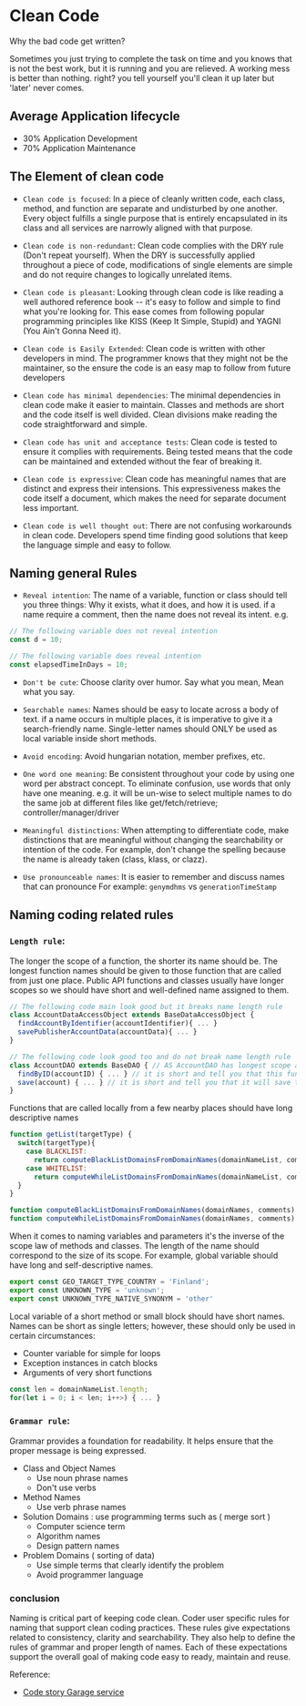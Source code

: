 # Clean Code
Why the bad code get written?

Sometimes you just trying to complete the task on time and you knows that is not the best work, but it is running and you are relieved. A working mess is better than nothing. right? you tell yourself you'll clean it up later but 'later' never comes.

## Average Application lifecycle
- 30% Application Development
- 70% Application Maintenance

## The Element of clean code
- `Clean code is focused`: In a piece of cleanly written code, each class, method, and function are separate and undisturbed by one another. Every object fulfills a single purpose that is entirely encapsulated in its class and all services are narrowly aligned with that purpose.

- `Clean code is non-redundant`: Clean code complies with the DRY rule (Don't repeat yourself). When the DRY is successfully applied throughout a piece of code, modifications of single elements are simple and do not require changes to logically unrelated items.

- `Clean code is pleasant`: Looking through clean code is like reading a well authored reference book -- it's easy to follow and simple to find what you're looking for. This ease comes from following popular programming principles like KISS (Keep It Simple, Stupid) and YAGNI (You Ain't Gonna Need it).

- `Clean code is Easily Extended`: Clean code is written with other developers in mind. The programmer knows that they might not be the maintainer, so the ensure the code is an easy map to follow from future developers

- `Clean code has minimal dependencies`: The minimal dependencies in clean code make it easier to maintain. Classes and methods are short and the code itself is well divided. Clean divisions make reading the code straightforward and simple.

- `Clean code has unit and acceptance tests`: Clean code is tested to ensure it complies with requirements. Being tested means that the code can be maintained and extended without the fear of breaking it.

- `Clean code is expressive`: Clean code has meaningful names that are distinct and express their intensions. This expressiveness makes the code itself a document, which makes the need for separate document less important.

- `Clean code is well thought out`: There are not confusing workarounds in clean code. Developers spend time finding good solutions that keep the language simple and easy to follow.

## Naming general Rules 
- `Reveal intention`: The name of a variable, function or class should tell you three things: Why it exists, what it does, and how it is used. if a name require a comment, then the name does not reveal its intent. e.g.
```javaScript
// The following variable does not reveal intention
const d = 10;

// The following variable does reveal intention
const elapsedTimeInDays = 10;
```

- `Don't be cute`: Choose clarity over humor. Say what you mean, Mean what you say.

- `Searchable names`: Names should be easy to locate across a body of text. if a name occurs in multiple places, it is imperative to give it a search-friendly name. Single-letter names should ONLY be used as local variable inside short methods.

- `Avoid encoding`: Avoid hungarian notation, member prefixes, etc.

- `One word one meaning`: Be consistent throughout your code by using one word per abstract concept. To eliminate confusion, use words that only have one meaning. e.g. it will be un-wise to select multiple names to do the same job at different files like get/fetch/retrieve; controller/manager/driver

- `Meaningful distinctions`: When attempting to differentiate code, make distinctions that are meaningful without changing the searchability or intention of the code. For example, don't change the spelling because the name is already taken (class, klass, or clazz).

- `Use pronounceable names`: It is easier to remember and discuss names that can pronounce For example: `genymdhms` vs `generationTimeStamp`

## Naming coding related rules
### `Length rule`: 
The longer the scope of a function, the shorter its name should be. The longest function names should be given to those function that are called from just one place. Public API functions and classes usually have longer scopes so we should have short and well-defined name assigned to them.
```javascript
// The following code main look good but it breaks name length rule
class AccountDataAccessObject extends BaseDataAccessObject {
  findAccountByIdentifier(accountIdentifier){ ... }
  savePublisherAccountData(accountData){ ... } 
}

// The following code look good too and do not break name length rule
class AccountDAO extends BaseDAO { // AS AccountDAO has longest scope and DAO abbreviation can easily be understood
  findByID(accountID) { ... } // it is short and tell you that this function can find account if account id is supplied
  save(account) { ... } // it is short and tell you that it will save the account 
}
```

Functions that are called locally from a few nearby places should have long descriptive names
```javascript
function getList(targetType) {
  switch(targetType){
    case BLACKLIST:
      return computeBlackListDomainsFromDomainNames(domainNameList, comments);
    case WHITELIST:
      return computeWhileListDomainsFromDomainNames(domainNameList, comments);
  }
}

function computeBlackListDomainsFromDomainNames(domainNames, comments) { ... }
function computeWhileListDomainsFromDomainNames(domainNames, comments) { ... }
```

When it comes to naming variables and parameters it's the inverse of the scope law of methods and classes. The length of the name should correspond to the size of its scope. For example, global variable should have long and self-descriptive names.
```javascript
export const GEO_TARGET_TYPE_COUNTRY = 'Finland';
export const UNKNOWN_TYPE = 'unknown';
export const UNKNOWN_TYPE_NATIVE_SYNONYM = 'other'
```

Local variable of a short method or small block should have short names. Names can be short as single letters; however, these should only be used in certain circumstances:
- Counter variable for simple for loops
- Exception instances in catch blocks
- Arguments of very short functions
```javascript
const len = domainNameList.length;
for(let i = 0; i < len; i++>) { ... }
```

### `Grammar rule`: 
Grammar provides a foundation for readability. It helps ensure that the proper message is being expressed.
- Class and Object Names
  - Use noun phrase names
  - Don't use verbs
- Method Names
  - Use verb phrase names
- Solution Domains : use programming terms such as ( merge sort )
  - Computer science term
  - Algorithm names
  - Design pattern names
- Problem Domains ( sorting of data)
  - Use simple terms that clearly identify the problem
  - Avoid programmer language
### conclusion
Naming is critical part of keeping code clean. Coder user specific rules for naming that support clean coding practices. These rules give expectations related to consistency, clarity and searchability. They also help to define the rules of grammar and proper length of names. Each of these expectations support the overall goal of making code easy to ready, maintain and reuse.


Reference: 
- [Code story Garage service](https://codingstories.io/story/https:%2F%2Fgitlab.com%2Fcodingstories%2Fgarage-service-story-js?lis_result_sourcedid=course-v1:EPAM%2BCC2.0%2B04_21:elearn.epam.com-25131e97d1c14e2996d1157359257951:3695c092dcf0f9c911e1770e827cdcd6)